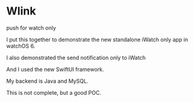 # Wlink
push for watch only

I put this together to demonstrate the new standalone iWatch only app in watchOS 6.

I also demonstrated the send notification only to iWatch

And I used the new SwiftUI framework.

My backend is Java and MySQL.

This is not complete, but a good POC.

